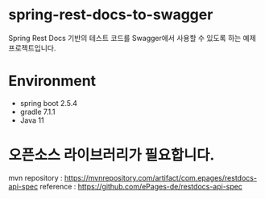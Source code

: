 # spring-rest-docs-to-swagger

Spring Rest Docs 기반의 테스트 코드를 Swagger에서 사용할 수 있도록 하는 예제 프로젝트입니다.

# Environment
- spring boot 2.5.4
- gradle 7.1.1
- Java 11

# 오픈소스 라이브러리가 필요합니다.
mvn repository : https://mvnrepository.com/artifact/com.epages/restdocs-api-spec
reference : https://github.com/ePages-de/restdocs-api-spec
